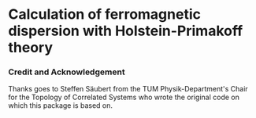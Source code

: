 # Calculation of ferromagnetic dispersion with Holstein-Primakoff theory
### Credit and Acknowledgement
Thanks goes to Steffen Säubert from the TUM Physik-Department's Chair for the Topology of Correlated Systems who wrote the original code on which this package is based on.